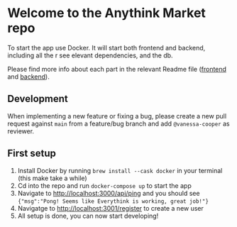 # Welcome to the Anythink Market repo

To start the app use Docker. It will start both frontend and backend, including all the r see elevant dependencies, and the db.

Please find more info about each part in the relevant Readme file ([frontend](frontend/readme.md) and [backend](backend/README.md)).

## Development

When implementing a new feature or fixing a bug, please create a new pull request against `main` from a feature/bug branch and add `@vanessa-cooper` as reviewer.

## First setup

1) Install Docker by running `brew install --cask docker` in your terminal (this make take a while)
2) Cd into the repo and run `docker-compose up` to start the app
3) Navigate to [http://localhost:3000/api/ping](http://localhost:3000/api/ping) and you should see `{"msg":"Pong! Seems like Everythink is working, great job!"}`
4) Navigatge to [http://localhost:3001/register](http://localhost:3001/register) to create a new user
5) All setup is done, you can now start developing!
  